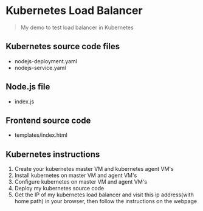 # Kubernetes Load Balancer
> My demo to test load balancer in Kubernetes 


## Kubernetes source code files
- nodejs-deployment.yaml
- nodejs-service.yaml

## Node.js file
- index.js

## Frontend source code
- templates/index.html


## Kubernetes instructions
1. Create your kubernetes master VM and kubernetes agent VM's
2. Install kubernetes on master VM and agent VM's
3. Configure kubernetes on master VM and agent VM's 
4. Deploy my kubernetes source code
5. Get the IP of my kubernetes load balancer and visit this ip address(with home path) in your browser,
  then follow the instructions on the webpage